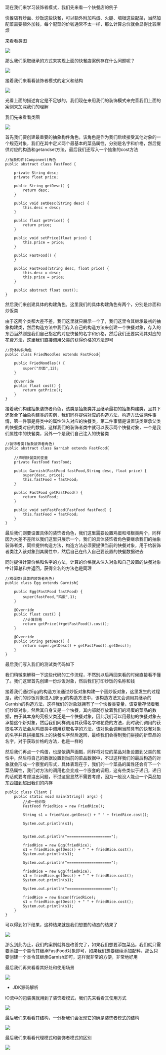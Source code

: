 现在我们来学习装饰者模式，我们先来看一个快餐店的例子

快餐店有炒面、炒饭这些快餐，可以额外附加鸡蛋、火腿、培根这些配菜，当然加配菜需要额外加钱，每个配菜的价钱通常不太一样，那么计算总价就会显得比较麻烦

来看看类图

![](D:/Rolin的学习笔记/youdaonote-pull/youdaonote/youdaonote-images/WEBRESOURCEa93fb67a1662c2b1ad500eb2445fd901.png)

那么我们采取继承的方式来实现上面的快餐店案例存在什么问题呢？

![](D:/Rolin的学习笔记/youdaonote-pull/youdaonote/youdaonote-images/WEBRESOURCE885ef5c3d00e22a5232bdd7295d638f8.png)

接着我们来看看装饰者模式的定义和结构

![](D:/Rolin的学习笔记/youdaonote-pull/youdaonote/youdaonote-images/WEBRESOURCE7898057f7211d9197c7bcbe390d9753a.png)

光看上面的描述肯定是不足够的，我们现在来用我们的装饰模式来完善我们上面的案例来加深我们的理解

我们先来看看类图

![](D:/Rolin的学习笔记/youdaonote-pull/youdaonote/youdaonote-images/WEBRESOURCE157ee5bc3d1e8f73338895d7fccbd154.png)

首先我们要创建最重要的抽象构件角色，该角色是作为我们后续接受其他对象的一个规范对象，我们在其中定义两个最基本的菜品属性，分别是名字和价格，然后提供对应的构造和getandset方法，最后我们还写入一个抽象的cost方法

```
//抽象构件(Component)角色
public abstract class FastFood {

    private String desc;
    private float price;

    public String getDesc() {
        return desc;
    }

    public void setDesc(String desc) {
        this.desc = desc;
    }

    public float getPrice() {
        return price;
    }

    public void setPrice(float price) {
        this.price = price;
    }

    public FastFood() {
    }

    public FastFood(String desc, float price) {
        this.desc = desc;
        this.price = price;
    }

    public abstract float cost();
}

```

然后我们来创建具体的构建角色，这里我们的具体构建角色有两个，分别是炒面和炒饭类

由于这两个类都大差不差，我们这里就只展示一个了，我们这里令其继承最初的抽象构建类，然后构造方法中我们存入自己的构造方法来创建一个快餐对象，存入的东西当然则是我们自己指定的对应快餐的名字和价格，然后我们还要实现其对应的花费方法，这里我们直接调用父类的获得价格的方法即可

```
//具体构件角色
public class FriedNoodles extends FastFood{

    public FriedNoodles() {
        super("炒面",12);
    }

    @Override
    public float cost() {
        return getPrice();
    }
}
```

接着我们构建抽象装饰者角色，该类是抽象类并且继承最初的抽象构建类，且其下还聚合了抽象构建类的实例，我们同样提供对应的构造方法，构造方法做两件事情，第一件事是将类中的属性注入对应的快餐类，第二件事情是设置该类继承父类的快餐类对应的数据，这样我们的装饰者类中就可以表示两个快餐对象，一个是我们属性中的快餐类，另外一个是我们自己注入的快餐类

```
//装饰者类(抽象装饰者角色)
public abstract class Garnish extends FastFood{

    //声明快餐类的变量
    private FastFood fastFood;

    public Garnish(FastFood fastFood,String desc, float price) {
        super(desc, price);
        this.fastFood = fastFood;
    }

    public FastFood getFastFood() {
        return fastFood;
    }

    public void setFastFood(FastFood fastFood) {
        this.fastFood = fastFood;
    }
}
```

最后我们则要设置具体的装饰者角色，我们这里需要设置鸡蛋和培根类两个，同样因为大差不差所以我们这里只展示一个，我们的具体装饰者角色要继承我们的抽象装饰者类，同样提供构造方法，构造方法必须要提供当前的快餐对象，用于给装饰者类注入该对象到其属性中，然后自己在传入自己要设置的快餐数据进去

同时提供计算价格和名字的方法，计算的价格就从注入对象和自己设置的快餐对象中计算总和并返回，获得全名的方法也是同理

```
//鸡蛋类(具体的装饰者角色)
public class Egg extends Garnish{

    public Egg(FastFood fastFood) {
        super(fastFood,"鸡蛋",1);
    }

    @Override
    public float cost() {
        //计算价格
        return getPrice()+getFastFood().cost();
    }

    @Override
    public String getDesc() {
        return super.getDesc() + getFastFood().getDesc();
    }
}
```

最后我们写入我们的测试类代码如下

我们稍微来解释一下这些代码的工作流程，不然别以后再回来看的时候直接看不懂了。我们这里首先创建一份炒饭对象，然后我们打印炒饭的名称和钱

接着我们通过Egg的构造方法通过炒饭对象构建一个蛋炒饭对象，这里发生的过程是，我们的炒饭对象进入到Egg的构造方法中，该构造方法又会调用其继承的Garnish的构造方法，这样我们的对象就拥有了一个快餐类变量，该变量存储着我们炒饭对象，然后其自身又是一个快餐，其内部就存放着我们的鸡蛋的菜品的数据，由于其本身的究极父类还是一个快餐对象，因此我们可以用最初的快餐对象去承接这个新对象，然后我们同样调用其获得名字和花费的方法，此时我们调用的获取名字方法会从鸡蛋类中调用获取名字的方法，该对象会调用当前具有的快餐对象的名字并且拼接属性上的快餐名字然后返回，最终我们会得到我们拼接的新菜品的名字，对于获取价格的方法，也是一样的

然后我们再点一个鸡蛋，也是依葫芦画瓢，同样将对应的菜品对象设置到父类的属性中，然后将自己的数据设置到当前的菜品数据中，不过这样我们的最后构造的对象就会形成一个嵌套的形式，具体表现在于，我们的一个菜品的属性还会有下一个菜品属性，我们对方法的调用也会变成一个嵌套的调用，这有些类似于递归，递归的话就要考虑溢出问题，不过这里显然不需要考虑，因为一般没人能点一个菜品加东西加到超出我们的内存

```
public class Client {
    public static void main(String[] args) {
        //点一份炒饭
        FastFood friedRice = new FriedRice();

        String s1 = friedRice.getDesc() + " " + friedRice.cost();

        System.out.println(s1);


        System.out.println("====================");

        friedRice = new Egg(friedRice);
        s1 = friedRice.getDesc() + " " + friedRice.cost();
        System.out.println(s1);

        System.out.println("====================");

        friedRice = new Egg(friedRice);
        s1 = friedRice.getDesc() + " " + friedRice.cost();
        System.out.println(s1);

        System.out.println("====================");

        friedRice = new Bacon(friedRice);
        s1 = friedRice.getDesc() + " " + friedRice.cost();
        System.out.println(s1);
    }
}
```

可以得到如下结果，这种结果就是我们想要的动态的结果了

![](D:/Rolin的学习笔记/youdaonote-pull/youdaonote/youdaonote-images/WEBRESOURCE0658fede7ed8af1b5740fa38768a97d3.png)

那么到此为止，我们的案例就算是改善完了，如果我们想要添加菜品，我们就只需要添加一个类令其继承FastFood对象即可，如果我们想要继续添加配料，那么只要创建一个类令其继承Garnish即可，这样就非常的方便，非常地好用

最后我们再来看看其好处和使用场景

![](D:/Rolin的学习笔记/youdaonote-pull/youdaonote/youdaonote-images/WEBRESOURCE3bfe59a5a15e9f0e6e0051a53c7be12c.png)

- JDK源码解析

IO流中的包装类就用到了装饰着模式，我们先来看看其使用方式

![](D:/Rolin的学习笔记/youdaonote-pull/youdaonote/youdaonote-images/WEBRESOURCE39ddcbb58ea0784aa678094aadfd6da8.png)

最后我们来看看其结构，一分析我们会发现它的确是装饰者模式的结构

![](D:/Rolin的学习笔记/youdaonote-pull/youdaonote/youdaonote-images/WEBRESOURCEc791c6e1841a678ede3f51bceff68730.png)

最后我们来看看代理模式和装饰者模式的区别

![](D:/Rolin的学习笔记/youdaonote-pull/youdaonote/youdaonote-images/WEBRESOURCEe47a7d29e41978943e9f57e1af98c354.png)

